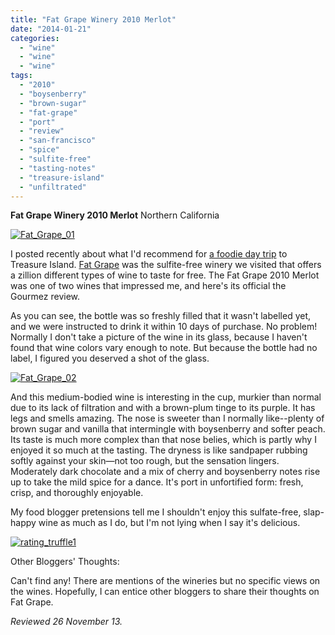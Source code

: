 ```yaml
---
title: "Fat Grape Winery 2010 Merlot"
date: "2014-01-21"
categories: 
  - "wine"
  - "wine"
  - "wine"
tags: 
  - "2010"
  - "boysenberry"
  - "brown-sugar"
  - "fat-grape"
  - "port"
  - "review"
  - "san-francisco"
  - "spice"
  - "sulfite-free"
  - "tasting-notes"
  - "treasure-island"
  - "unfiltrated"
---
```


**Fat Grape Winery 2010 Merlot** Northern California

[![Fat_Grape_01](http://s3.amazonaws.com/thegourmez-wpmedia/2013/12/Fat_Grape_01-500x332.jpg)](http://www.thegourmez.com/2014/01/fat-grape-winery-2010-merlot/fat_grape_01/)

I posted recently about what I'd recommend for [a foodie day trip](http://www.thegourmez.com/?p=7774) to Treasure Island. [Fat Grape](http://www.fatgrapewinery.com/) was the sulfite-free winery we visited that offers a zillion different types of wine to taste for free. The Fat Grape 2010 Merlot was one of two wines that impressed me, and here's its official the Gourmez review.

As you can see, the bottle was so freshly filled that it wasn't labelled yet, and we were instructed to drink it within 10 days of purchase. No problem! Normally I don't take a picture of the wine in its glass, because I haven't found that wine colors vary enough to note. But because the bottle had no label, I figured you deserved a shot of the glass.

[![Fat_Grape_02](http://s3.amazonaws.com/thegourmez-wpmedia/2013/12/Fat_Grape_02-332x500.jpg)](http://www.thegourmez.com/2014/01/fat-grape-winery-2010-merlot/fat_grape_02/)

And this medium-bodied wine is interesting in the cup, murkier than normal due to its lack of filtration and with a brown-plum tinge to its purple. It has legs and smells amazing. The nose is sweeter than I normally like--plenty of brown sugar and vanilla that intermingle with boysenberry and softer peach. Its taste is much more complex than that nose belies, which is partly why I enjoyed it so much at the tasting. The dryness is like sandpaper rubbing softly against your skin—not too rough, but the sensation lingers. Moderately dark chocolate and a mix of cherry and boysenberry notes rise up to take the mild spice for a dance. It's port in unfortified form: fresh, crisp, and thoroughly enjoyable.

My food blogger pretensions tell me I shouldn't enjoy this sulfate-free, slap-happy wine as much as I do, but I'm not lying when I say it's delicious.

[![rating_truffle1](http://s3.amazonaws.com/thegourmez-wpmedia/2009/02/rating_truffle1.gif)](http://www.thegourmez.com/2009/02/silk-hope-winery-nc-traminette-2007/rating_truffle1/)

Other Bloggers' Thoughts:

Can't find any! There are mentions of the wineries but no specific views on the wines. Hopefully, I can entice other bloggers to share their thoughts on Fat Grape.

_Reviewed 26 November 13._
